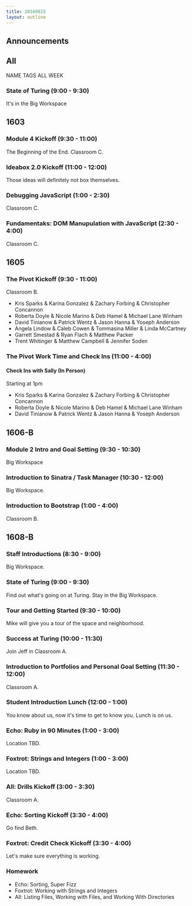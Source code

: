 ```yaml
---
title: 20160815
layout: outline
---
```


## Announcements


## All

NAME TAGS ALL WEEK

### State of Turing (9:00 - 9:30)

It's in the Big Workspace


## 1603

### Module 4 Kickoff (9:30 - 11:00)

The Beginning of the End.  Classroom C.

### Ideabox 2.0 Kickoff (11:00 - 12:00)

Those ideas will definitely not box themselves.

### Debugging JavaScript (1:00 - 2:30)

Classroom C.

### Fundamentaks: DOM Manupulation with JavaScript (2:30 - 4:00)

Classroom C.


## 1605

### The Pivot Kickoff (9:30 - 11:00)

Classroom B.

* Kris Sparks & Karina Gonzalez & Zachary Forbing & Christopher Concannon
* Roberta Doyle & Nicole Marino & Deb Hamel & Michael Lane Winham
* David Tinianow & Patrick Wentz & Jason Hanna & Yoseph Anderson
* Angela Lindow & Caleb Cowen & Tommasina Miller & Linda McCartney
* Garrett Smestad & Ryan Flach & Matthew Packer
* Trent Whitinger & Matthew Campbell & Jennifer Soden

### The Pivot Work Time and Check Ins (11:00 - 4:00)

#### Check Ins with Sally (In Person)

Starting at 1pm

* Kris Sparks & Karina Gonzalez & Zachary Forbing & Christopher Concannon
* Roberta Doyle & Nicole Marino & Deb Hamel & Michael Lane Winham
* David Tinianow & Patrick Wentz & Jason Hanna & Yoseph Anderson


## 1606-B

### Module 2 Intro and Goal Setting (9:30 - 10:30)

Big Workspace

### Introduction to Sinatra / Task Manager (10:30 - 12:00)

Big Workspace.

### Introduction to Bootstrap (1:00 - 4:00)

Classroom B.


## 1608-B

### Staff Introductions (8:30 - 9:00)

Big Workspace.

### State of Turing (9:00 - 9:30)

Find out what's going on at Turing.  Stay in the Big Workspace.

### Tour and Getting Started (9:30 - 10:00)

Mike will give you a tour of the space and neighborhood.

### Success at Turing (10:00 - 11:30)

Join Jeff in Classroom A.

### Introduction to Portfolios and Personal Goal Setting (11:30 - 12:00)

Classroom A.

### Student Introduction Lunch (12:00 - 1:00)

You know about us, now it's time to get to know you. Lunch is on us.

### Echo: Ruby in 90 Minutes (1:00 - 3:00)

Location TBD.

### Foxtrot: Strings and Integers (1:00 - 3:00)

Location TBD.

### All: Drills Kickoff (3:00 - 3:30)

Classroom A.

### Echo: Sorting Kickoff (3:30 - 4:00)

Go find Beth.

### Foxtrot: Credit Check Kickoff (3:30 - 4:00)

Let's make sure everything is working.

### Homework

* Echo: Sorting, Super Fizz
* Foxtrot: Working with Strings and Integers
* All: Listing Files, Working with Files, and Working With Directories


